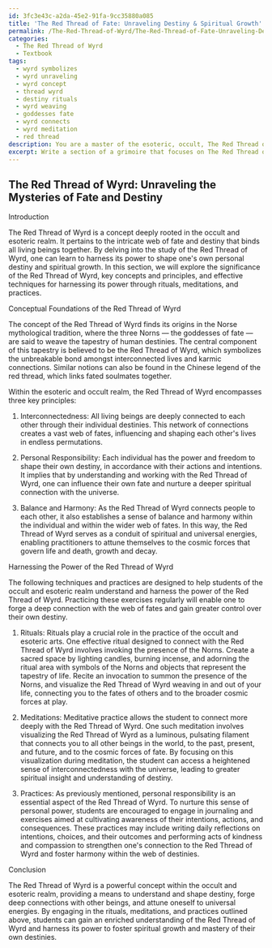 ```yaml
---
id: 3fc3e43c-a2da-45e2-91fa-9cc35880a085
title: 'The Red Thread of Fate: Unraveling Destiny & Spiritual Growth'
permalink: /The-Red-Thread-of-Wyrd/The-Red-Thread-of-Fate-Unraveling-Destiny-Spiritual-Growth/
categories:
  - The Red Thread of Wyrd
  - Textbook
tags:
  - wyrd symbolizes
  - wyrd unraveling
  - wyrd concept
  - thread wyrd
  - destiny rituals
  - wyrd weaving
  - goddesses fate
  - wyrd connects
  - wyrd meditation
  - red thread
description: You are a master of the esoteric, occult, The Red Thread of Wyrd and education, you have written many textbooks on the subject in ways that provide students with rich and deep understanding of the subject. You are being asked to write textbook-like sections on a topic and you do it with full context, explainability, and reliability in accuracy to the true facts of the topic at hand, in a textbook style that a student would easily be able to learn from, in a rich, engaging, and contextual way. Always include relevant context (such as formulas and history), related concepts, and in a way that someone can gain deep insights from.
excerpt: Write a section of a grimoire that focuses on The Red Thread of Wyrd, discussing its significance in the occult and esoteric realms. Provide insights into the key concepts and principles associated with The Red Thread of Wyrd, as well as techniques for harnessing its power for spiritual and magical growth. Include any relevant rituals, meditations, or practices that students can learn to deepen their understanding and mastery of this powerful connection between fate and personal destiny.
---
```


## The Red Thread of Wyrd: Unraveling the Mysteries of Fate and Destiny

Introduction

The Red Thread of Wyrd is a concept deeply rooted in the occult and esoteric realm. It pertains to the intricate web of fate and destiny that binds all living beings together. By delving into the study of the Red Thread of Wyrd, one can learn to harness its power to shape one's own personal destiny and spiritual growth. In this section, we will explore the significance of the Red Thread of Wyrd, key concepts and principles, and effective techniques for harnessing its power through rituals, meditations, and practices.

Conceptual Foundations of the Red Thread of Wyrd

The concept of the Red Thread of Wyrd finds its origins in the Norse mythological tradition, where the three Norns — the goddesses of fate — are said to weave the tapestry of human destinies. The central component of this tapestry is believed to be the Red Thread of Wyrd, which symbolizes the unbreakable bond amongst interconnected lives and karmic connections. Similar notions can also be found in the Chinese legend of the red thread, which links fated soulmates together.

Within the esoteric and occult realm, the Red Thread of Wyrd encompasses three key principles:

1. Interconnectedness: All living beings are deeply connected to each other through their individual destinies. This network of connections creates a vast web of fates, influencing and shaping each other's lives in endless permutations.

2. Personal Responsibility: Each individual has the power and freedom to shape their own destiny, in accordance with their actions and intentions. It implies that by understanding and working with the Red Thread of Wyrd, one can influence their own fate and nurture a deeper spiritual connection with the universe.

3. Balance and Harmony: As the Red Thread of Wyrd connects people to each other, it also establishes a sense of balance and harmony within the individual and within the wider web of fates. In this way, the Red Thread of Wyrd serves as a conduit of spiritual and universal energies, enabling practitioners to attune themselves to the cosmic forces that govern life and death, growth and decay.

Harnessing the Power of the Red Thread of Wyrd

The following techniques and practices are designed to help students of the occult and esoteric realm understand and harness the power of the Red Thread of Wyrd. Practicing these exercises regularly will enable one to forge a deep connection with the web of fates and gain greater control over their own destiny.

1. Rituals: Rituals play a crucial role in the practice of the occult and esoteric arts. One effective ritual designed to connect with the Red Thread of Wyrd involves invoking the presence of the Norns. Create a sacred space by lighting candles, burning incense, and adorning the ritual area with symbols of the Norns and objects that represent the tapestry of life. Recite an invocation to summon the presence of the Norns, and visualize the Red Thread of Wyrd weaving in and out of your life, connecting you to the fates of others and to the broader cosmic forces at play.

2. Meditations: Meditative practice allows the student to connect more deeply with the Red Thread of Wyrd. One such meditation involves visualizing the Red Thread of Wyrd as a luminous, pulsating filament that connects you to all other beings in the world, to the past, present, and future, and to the cosmic forces of fate. By focusing on this visualization during meditation, the student can access a heightened sense of interconnectedness with the universe, leading to greater spiritual insight and understanding of destiny.

3. Practices: As previously mentioned, personal responsibility is an essential aspect of the Red Thread of Wyrd. To nurture this sense of personal power, students are encouraged to engage in journaling and exercises aimed at cultivating awareness of their intentions, actions, and consequences. These practices may include writing daily reflections on intentions, choices, and their outcomes and performing acts of kindness and compassion to strengthen one's connection to the Red Thread of Wyrd and foster harmony within the web of destinies.

Conclusion

The Red Thread of Wyrd is a powerful concept within the occult and esoteric realm, providing a means to understand and shape destiny, forge deep connections with other beings, and attune oneself to universal energies. By engaging in the rituals, meditations, and practices outlined above, students can gain an enriched understanding of the Red Thread of Wyrd and harness its power to foster spiritual growth and mastery of their own destinies.
